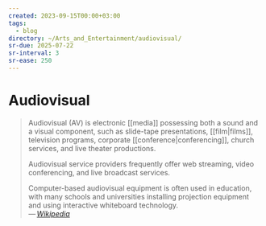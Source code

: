 ```yaml
---
created: 2023-09-15T00:00+03:00
tags:
  - blog
directory: ~/Arts_and_Entertainment/audiovisual/
sr-due: 2025-07-22
sr-interval: 3
sr-ease: 250
---
```


# Audiovisual

> Audiovisual (AV) is electronic [[media]] possessing both a sound and a visual component, such as slide-tape presentations, [[film|films]], television programs, corporate [[conference|conferencing]], church services, and live theater productions.
>
> Audiovisual service providers frequently offer web streaming, video conferencing, and live broadcast services.
>
> Computer-based audiovisual equipment is often used in education, with many schools and universities installing projection equipment and using interactive whiteboard technology.\
> — <cite>[Wikipedia](https://en.wikipedia.org/wiki/Audiovisual)</cite>
